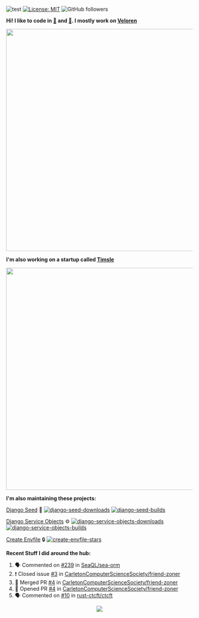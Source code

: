 ![test](https://hits.seeyoufarm.com/api/count/incr/badge.svg?url=https://github.com/AngelOnFira)
[![License: MIT](https://img.shields.io/badge/License-MIT-yellow.svg)](https://opensource.org/licenses/MIT)
![GitHub followers](https://img.shields.io/github/followers/angelonfira?style=social)

**Hi! I like to code in [:crab:](https://www.rust-lang.org/) and [:snake:](https://www.python.org/). I mostly work on [Veloren](https://veloren.net)**

<p align="center">
  <img width="600" src="https://media.discordapp.net/attachments/444005079410802699/730566298073038949/rsz_5f0656b6aa176.png">
</p>

**I'm also working on a startup called [Timsle](https://timsle.com)**

<p align="center">
  <img width="600" src="https://media.discordapp.net/attachments/444005079410802699/730566842674053130/rsz_5f0657242abb4.png">
</p>

**I'm also maintaining these projects:**

[Django Seed](https://github.com/Brobin/django-seed)
:seedling:
[![django-seed-downloads](https://pepy.tech/badge/django-seed)](https://pepy.tech/project/django-seed)
[![django-seed-builds](https://github.com/Brobin/django-seed/workflows/Test/badge.svg)](https://github.com/Brobin/django-seed)

[Django Service Objects](https://github.com/mixxorz/django-service-objects)
:gear:
[![django-service-objects-downloads](https://pepy.tech/badge/django-service-objects)](https://pepy.tech/project/django-service-objects)
[![django-service-objects-builds](https://github.com/mixxorz/django-service-objects/actions/workflows/test.yml/badge.svg)](https://github.com/mixxorz/django-service-objects/actions/workflows/test.yml)

[Create Envfile](https://github.com/SpicyPizza/create-envfile)
:lock:
[![create-envfile-stars](https://img.shields.io/github/stars/SpicyPizza/create-envfile?style=social)](https://github.com/SpicyPizza/create-envfile)

**Recent Stuff I did around the hub:**

<!--START_SECTION:activity-->
1. 🗣 Commented on [#239](https://github.com/SeaQL/sea-orm/issues/239) in [SeaQL/sea-orm](https://github.com/SeaQL/sea-orm)
2. ❗️ Closed issue [#3](https://github.com/CarletonComputerScienceSociety/friend-zoner/issues/3) in [CarletonComputerScienceSociety/friend-zoner](https://github.com/CarletonComputerScienceSociety/friend-zoner)
3. 🎉 Merged PR [#4](https://github.com/CarletonComputerScienceSociety/friend-zoner/pull/4) in [CarletonComputerScienceSociety/friend-zoner](https://github.com/CarletonComputerScienceSociety/friend-zoner)
4. 💪 Opened PR [#4](https://github.com/CarletonComputerScienceSociety/friend-zoner/pull/4) in [CarletonComputerScienceSociety/friend-zoner](https://github.com/CarletonComputerScienceSociety/friend-zoner)
5. 🗣 Commented on [#10](https://github.com/rust-ctcft/ctcft/issues/10) in [rust-ctcft/ctcft](https://github.com/rust-ctcft/ctcft)
<!--END_SECTION:activity-->

<p align="center">
  <img src="https://github-profile-trophy.vercel.app/?username=angelonfira&column=4&theme=nord&margin-w=15&margin-h=15">
</p>

